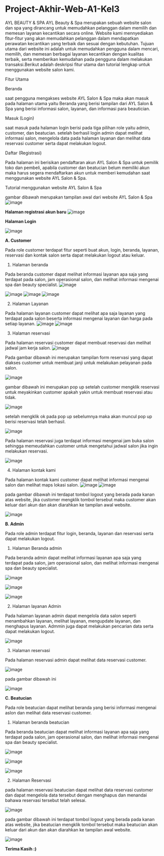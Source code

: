 # Project-Akhir-Web-A1-Kel3
AYL BEAUTY & SPA
AYL Beauty & Spa merupakan sebuah website salon dan spa yang dirancang untuk memudahkan pelanggan dalam memilih dan memesan layanan kecantikan secara online. Website kami mennyediakan fitur-fitur yang akan memudahkan pelanggan dalam mendapatkan perawatan kecantikan yang terbaik dan sesuai dengan kebutuhan. Tujuan utama dari website ini adalah untuk memudahkan pengguna dalam mencari, memilih, dan memesan berbagai layanan kecantikan dengan kualitas terbaik, serta memberikan kemudahan pada pengguna dalam melakukan transaksi.Berikut adalah deskripsi fitur utama dan tutorial lengkap untuk menggunakan website salon kami. 

Fitur Utama

Beranda

saat pengguna mengakses website AYL Salon & Spa maka akan masuk pada halaman utama yaitu Beranda yang berisi tampilan dari AYL Salon & Spa yang berisi informasi  salon, layanan, dan informasi para beautician.

Masuk (Login)

saat masuk pada halaman login berisi pada tiga pilihan role yaitu admin, customer, dan beatucian.
setelah berhasil login admin dapat melihat informasi salon, mengelola data pada halaman layanan dan melihat data reservasi customer serta dapat melakukan logout.

Daftar (Registrasi)

Pada halaman ini berisikan pendaftaran akun AYL Salon & Spa untuk pemilik toko dan pembeli, apabila customer dan beatucian belum memiliki akun maka harus segera mendaftarkan akun untuk memberi kemudahan saat menggunakan website AYL Salon & Spa.

Tutorial menggunakan website AYL Salon & Spa

gambar dibawah merupakan tampilan awal dari website AYL Salon & Spa
![image](https://github.com/A1-Kelompok-3/Project-Akhir-Web-A1-Kel3/assets/120194680/46234eb5-6893-4f68-99e7-3ff3f8b0295d)
 
**Halaman registrasi akun baru**
 ![image](https://github.com/A1-Kelompok-3/Project-Akhir-Web-A1-Kel3/assets/120194680/aa9af210-2237-4424-899f-cf27f8113234)

**Halaman Login**

 ![image](https://github.com/A1-Kelompok-3/Project-Akhir-Web-A1-Kel3/assets/120194680/921688ce-d3fb-4d03-86e7-966044432cff)


**A.	Customer**

Pada role customer terdapat fitur seperti buat akun, login, beranda, layanan, reservasi dan kontak salon serta dapat melakukan logout atau keluar. 
1.	Halaman beranda

Pada beranda customer dapat melihat informasi layanan apa saja yang terdapat pada salon, jam operasional salon, dan melihat informasi mengenai spa dan beauty specialist.
 ![image](https://github.com/A1-Kelompok-3/Project-Akhir-Web-A1-Kel3/assets/120194680/40fc8472-f770-4a05-9eac-036c0e987f8c)

 ![image](https://github.com/A1-Kelompok-3/Project-Akhir-Web-A1-Kel3/assets/120194680/cedf9c34-dd78-4091-823f-578af5943628)
![image](https://github.com/A1-Kelompok-3/Project-Akhir-Web-A1-Kel3/assets/120194680/08d42bcc-9cf3-4334-81a8-26b2ce9b5a74)
![image](https://github.com/A1-Kelompok-3/Project-Akhir-Web-A1-Kel3/assets/120194680/154ffae1-33aa-4b71-8d15-55e847297152)


2.	Halaman Layanan 

Pada halaman layanan customer dapat melihat apa saja layanan yang terdapat pada salon beserta informasi mengenai layanan dan harga pada setiap layanan.
 ![image](https://github.com/A1-Kelompok-3/Project-Akhir-Web-A1-Kel3/assets/120194680/5c4d70b6-6708-49a1-a215-fa13aba7033d)
![image](https://github.com/A1-Kelompok-3/Project-Akhir-Web-A1-Kel3/assets/120194680/79d23528-89dd-41d4-b465-78e1242b4ae7)


3.	Halaman reservasi 

Pada halaman reservasi customer dapat membuat reservasi dan melihat jadwal jam kerja salon.
 ![image](https://github.com/A1-Kelompok-3/Project-Akhir-Web-A1-Kel3/assets/120194680/075620f9-35c4-4400-807e-708d9bcd8e97)
 
 Pada gambar dibawah ini merupakan tampilan form reservasi yang dapat diakses customer untuk membuat janji untuk melakukan pelayanan pada salon.
 
![image](https://github.com/A1-Kelompok-3/Project-Akhir-Web-A1-Kel3/assets/120194680/06afc27c-7b5a-499f-8095-123d06c8224b)

gambar dibawah ini merupakan pop up setelah customer mengklik reservasi untuk meyakinkan customer apakah yakin untuk membuat reservasi atau tidak.

![image](https://github.com/A1-Kelompok-3/Project-Akhir-Web-A1-Kel3/assets/120194680/3809311d-fcb7-4151-a9df-8743cbe89309)

setelah mengklik ok pada pop up sebelumnya maka akan muncul pop up berisi reservasi telah berhasil.

![image](https://github.com/A1-Kelompok-3/Project-Akhir-Web-A1-Kel3/assets/120194680/e59788a0-71f0-49cd-bd6f-2e938ac983a7)

Pada halaman reservasi juga terdapat informasi mengenai jam buka salon sehingga memeudahkan customer untuk mengetahui jadwal salon jika ingin melakukan reservasi.

![image](https://github.com/A1-Kelompok-3/Project-Akhir-Web-A1-Kel3/assets/120194680/6b495cc2-fca1-465a-8bab-f6f68712561b)


4.	Halaman kontak kami 

Pada halaman kontak kami customer dapat melihat informasi mengenai salon dan melihat maps lokasi salon.
![image](https://github.com/A1-Kelompok-3/Project-Akhir-Web-A1-Kel3/assets/120194680/0e2b9b33-db99-4b88-bf2b-9f143ea95b80)
![image](https://github.com/A1-Kelompok-3/Project-Akhir-Web-A1-Kel3/assets/120194680/1a2100ce-aaaf-462d-aaf3-1d0625036ba6)

pada gambar dibawah ini terdapat tombol logout yang berada pada kanan atas website, jika customer mengklik tombol tersebut maka  customer akan keluar dari akun dan akan diarahkan ke tampilan awal website. 

![image](https://github.com/A1-Kelompok-3/Project-Akhir-Web-A1-Kel3/assets/120194680/e4fae293-6030-44f0-bcd9-e92552703e70)

 

**B.	Admin**

Pada role admin terdapat fitur login, beranda, layanan dan reservasi serta dapat melakukan logout.

1.	Halaman Beranda admin
 
 Pada beranda admin dapat melihat informasi layanan apa saja yang terdapat pada salon, jam operasional salon, dan melihat informasi mengenai spa dan beauty specialist.
 
 ![image](https://github.com/A1-Kelompok-3/Project-Akhir-Web-A1-Kel3/assets/120194680/86b46bac-6646-4a40-922b-a3e861236f41)
 
![image](https://github.com/A1-Kelompok-3/Project-Akhir-Web-A1-Kel3/assets/120194680/4a2560d9-0564-49a1-827f-44dc39d04d55)

![image](https://github.com/A1-Kelompok-3/Project-Akhir-Web-A1-Kel3/assets/120194680/5ba7cb2f-e962-4cd8-91c6-7ad55a9f12ca)


2.	Halaman layanan Admin

Pada halaman layanan admin dapat mengelola data salon seperti menambahkan layanan, melihat layanan, mengupdate layanan, dan menghapus layanan. Admmin juga dapat melakukan pencarian data serta dapat melakukan logout.

![image](https://github.com/A1-Kelompok-3/Project-Akhir-Web-A1-Kel3/assets/120194680/663cf9bc-e19a-4b9c-a3da-95c8373c6367)



3.	Halaman reservasi

Pada halaman reservasi admin dapat melihat data reservasi customer.
 
![image](https://github.com/A1-Kelompok-3/Project-Akhir-Web-A1-Kel3/assets/120194680/6f32eeb6-792d-4076-b2cb-27c1602e0cd5)


pada gambar dibawah ini  

![image](https://github.com/A1-Kelompok-3/Project-Akhir-Web-A1-Kel3/assets/120194680/949e6ffd-19e3-4906-b916-3ae0cf99088c)



**C.	Beatucian**

Pada role beatucian dapat melihat beranda yang berisi informasi mengenai aslon dan melihat data reservasi customer.

1.	Halaman beranda beatucian

Pada beranda beatucian dapat melihat informasi layanan apa saja yang terdapat pada salon, jam operasional salon, dan melihat informasi mengenai spa dan beauty specialist.
 
 ![image](https://github.com/A1-Kelompok-3/Project-Akhir-Web-A1-Kel3/assets/120194680/e83f39ae-e1f2-457c-a268-4e2195e9806c)
 
![image](https://github.com/A1-Kelompok-3/Project-Akhir-Web-A1-Kel3/assets/120194680/956f1913-0a6b-426a-9276-27721c6f2da3)

![image](https://github.com/A1-Kelompok-3/Project-Akhir-Web-A1-Kel3/assets/120194680/93194ce1-2038-4a8c-a142-87b8a036491f)

2.	Halaman Reservasi

pada halaman reservasi beatucian dapat melihat data reservasi customer dan dapat mengelola data tersebut dengan menghapus dan menandai bahawa reservasi tersebut telah selesai.

 ![image](https://github.com/A1-Kelompok-3/Project-Akhir-Web-A1-Kel3/assets/120194680/52dfd881-1037-4348-af23-f4d633f550cb)


pada gambar dibawah ini terdapat tombol logout yang berada pada kanan atas website, jika beatucian mengklik tombol tersebut maka beatucian akan keluar dari akun dan akan diarahkan ke tampilan awal website. 


![image](https://github.com/A1-Kelompok-3/Project-Akhir-Web-A1-Kel3/assets/120194680/c2ce185d-9ec6-4865-8fd5-a2dab3acbb3c)


 **Terima Kasih :)**





